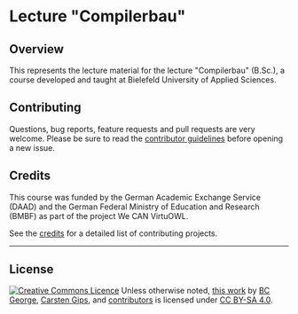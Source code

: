 # Lecture "Compilerbau"

## Overview

This represents the lecture material for the lecture "Compilerbau" (B.Sc.),
a course developed and taught at Bielefeld University of Applied Sciences.


## Contributing

Questions, bug reports, feature requests and pull requests are very welcome.
Please be sure to read the [contributor guidelines](CONTRIBUTING.md) before
opening a new issue.


## Credits

This course was funded by the German Academic Exchange Service (DAAD) and the
German Federal Ministry of Education and Research (BMBF) as part of the project
We CAN VirtuOWL.

See the [credits](CREDITS.md) for a detailed list of contributing projects.


---

## License

<!-- https://creativecommons.org/choose/ -->
<a rel="license" href="https://creativecommons.org/licenses/by-sa/4.0/"><img alt="Creative Commons Licence" style="border-width:0;margin:0;display:inline;" src="https://i.creativecommons.org/l/by-sa/4.0/80x15.png" /></a>
Unless otherwise noted, <a href="https://github.com/Compilerbau/CB-Lecture-Bachelor">this work</a> by <a xmlns:cc="https://creativecommons.org/ns#" href="https://github.com/bcg7" property="cc:attributionName" rel="cc:attributionURL">BC George</a>, <a xmlns:cc="https://creativecommons.org/ns#" href="https://github.com/cagix" property="cc:attributionName" rel="cc:attributionURL">Carsten Gips</a>, and <a href="https://github.com/Compilerbau/CB-Lecture-Bachelor/graphs/contributors">contributors</a> is licensed under <a rel="license" href="https://github.com/Compilerbau/CB-Lecture-Bachelor/blob/master/LICENSE.md">CC BY-SA 4.0</a>.

